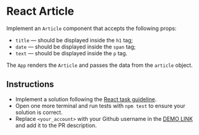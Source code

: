 # React Article

Implement an `Article` component that accepts the following props:
- `title` — should be displayed inside the `h1` tag;
- `date` — should be displayed inside the `span` tag;
- `text` — should be displayed inside the `p` tag.

The `App` renders the `Article` and passes the data from the `article` object.

## Instructions

- Implement a solution following the [React task guideline](https://github.com/mate-academy/react_task-guideline#react-tasks-guideline).
- Open one more terminal and run tests with `npm test` to ensure your solution is correct.
- Replace `<your_account>` with your Github username in the [DEMO LINK](https://tania-troshchuk.github.io/react_article/) and add it to the PR description.

